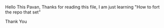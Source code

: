 Hello This Pavan,
Thanks for reading this file,
I am just learning "How to fort the repo that set"

Thank You